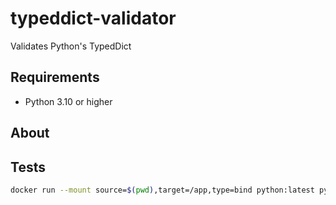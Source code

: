 # typeddict-validator
Validates Python's TypedDict

## Requirements

* Python 3.10 or higher

## About



## Tests

```sh
docker run --mount source=$(pwd),target=/app,type=bind python:latest python3 -m unittest -v /app/validate/validate_test.py
```
